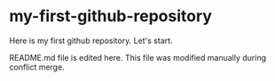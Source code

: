 # my-first-github-repository
Here is my first github repository. Let's start.

README.md file is edited here. This file was modified manually during conflict merge.
